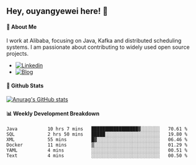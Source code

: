 ## Hey, ouyangyewei here! :wave:

#### :rocket: About Me
I work at Alibaba, focusing on Java, Kafka and distributed scheduling systems. I am passionate about contributing to widely used open source projects.

- [![Linkedin](https://img.shields.io/badge/LinkedIn-ouyangyewei-blue)](https://www.linkedin.com/in/ouyangyewei/)
- [![Blog](https://img.shields.io/badge/Blog-yeweiouyang-orange)](https://blog.csdn.net/yeweiouyang)

#### :star2: Github Stats
[![Anurag's GitHub stats](https://github-readme-stats.vercel.app/api?username=ouyangyewei&show_icons=true&cache_seconds=3600&theme=tokyonight)](https://github.com/anuraghazra/github-readme-stats)

#### :bar_chart: Weekly Development Breakdown
<!--START_SECTION:waka-->

```text
Java           10 hrs 7 mins   █████████████████▓░░░░░░░   70.61 %
SQL            2 hrs 50 mins   █████░░░░░░░░░░░░░░░░░░░░   19.80 %
XML            55 mins         █▓░░░░░░░░░░░░░░░░░░░░░░░   06.46 %
Docker         11 mins         ▒░░░░░░░░░░░░░░░░░░░░░░░░   01.29 %
YAML           4 mins          ░░░░░░░░░░░░░░░░░░░░░░░░░   00.51 %
Text           4 mins          ░░░░░░░░░░░░░░░░░░░░░░░░░   00.50 %
```

<!--END_SECTION:waka-->
